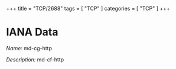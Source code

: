 +++
title = "TCP/2688"
tags = [ "TCP" ]
categories = [ "TCP" ]
+++

# IANA Data

_Name:_ md-cg-http

_Description:_ md-cf-http

